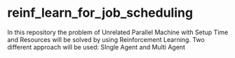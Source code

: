 # reinf_learn_for_job_scheduling
In this repository the problem of Unrelated Parallel Machine with Setup Time and Resources will be solved by using Reinforcement Learning. Two different approach will be used: SIngle Agent and Multi Agent
